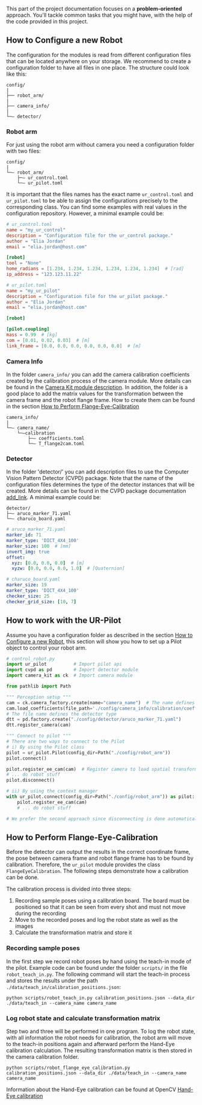 This part of the project documentation focuses on a
**problem-oriented** approach. You'll tackle common
tasks that you might have, with the help of the code
provided in this project.

## How to Configure a new Robot
The configuration for the modules is read from different configuration files that can be located anywhere on your storage.
We recommend to create a configuration folder to have all files in one place. The structure could look like this:

    config/
    |
    ├── robot_arm/
    |
    ├── camera_info/
    |
    └─— detector/

### Robot arm
For just using the robot arm without camera you need a configuration folder with two files:

    config/
    |
    └─— robot_arm/
        ├─— ur_control.toml
        └─— ur_pilot.toml

It is important that the files names has the exact name `ur_control.toml` and `ur_pilot.toml` to be able to assign the 
configurations precisely to the corresponding class. You can find some examples with real values in the configuration 
repository. However, a minimal example could be:

```toml
# ur_control.toml
name = "my_ur_control"
description = "Configuration file for the ur_control package."
author = "Elia Jordan"
email = "elia.jordan@host.com"

[robot]
tool = "None"
home_radians = [1.234, 1.234, 1.234, 1.234, 1.234, 1.234]  # [rad]
ip_address = "123.123.11.22"
```

```toml
# ur_pilot.toml
name = "my_ur_pilot"
description = "Configuration file for the ur_pilot package."
author = "Elia Jordan"
email = "elia.jordan@host.com"

[robot]

[pilot.coupling]
mass = 0.99  # [kg]
com = [0.01, 0.02, 0.03]  # [m]
link_frame = [0.0, 0.0, 0.0, 0.0, 0.0, 0.0]  # [m]
```

### Camera Info
In the folder `camera_info/` you can add the camera calibration coefficients created by the calibration process of the 
camera module. More details can be found in the [Camera Kit module description](https://github.com/DFKI-ChargePal/chargepal_camera_kit). In addition,
the folder is a good place to add the matrix values for the transformation between the camera frame and the robot flange frame.
How to create them can be found in the section [How to Perform Flange-Eye-Calibration](#how-to-perform-flange-eye-calibration)

    camera_info/
    |
    └─— camera_name/
        └─—calibration
            ├─— coefficients.toml
            └─— T_flange2cam.toml

### Detector

In the folder 'detector/' you can add description files to use the Computer Vision Pattern Detector (CVPD) package. Note that 
the name of the configuration files determines the type of the detector instances that will be created. More details can
be found in the CVPD package documentation [add_link](https://google.com). A minimal example could be:

    detector/
    ├─— aruco_marker_71.yaml
    └─— charuco_board.yaml

```yaml
# aruco_marker_71.yaml
marker_id: 71
marker_type: 'DICT_4X4_100'
marker_size: 100  # [mm]
invert_img: true
offset:
  xyz: [0.0, 0.0, 0.0]  # [m]
  xyzw: [0.0, 0.0, 0.0, 1.0]  # [Quaternion]
```

```yaml
# charuco_board.yaml
marker_size: 19
marker_type: 'DICT_4X4_100'
checker_size: 25
checker_grid_size: [10, 7]
```


## How to work with the UR-Pilot

Assume you have a configuration folder as described in the section 
[How to Configure a new Robot](#how-to-configure-a-new-robot), this section will show you how to set up a Pilot object 
to control your robot arm.

```python
# control_robot.py
import ur_pilot          # Import pilot api
import cvpd as pd        # Import detector module
import camera_kit as ck  # Import camera module

from pathlib import Path

""" Perception setup """
cam = ck.camera_factory.create(name="camera_name")  # The name defines the camera type
cam.load_coefficients(file_path='./config/camera_info/calibration/coefficients.toml')
# The file name defines the detector type
dtt = pd.factory.create("./config/detector/aruco_marker_71.yaml")
dtt.register_camera(cam)

""" Connect to pilot """
# There are two ways to connect to the Pilot
# i) By using the Pilot class
pilot = ur_pilot.Pilot(config_dir=Path("./config/robot_arm"))
pilot.connect()

pilot.register_ee_cam(cam)  # Register camera to load spatial transformation values
# ... do robot stuff
pilot.disconnect()

# ii) By using the context manager
with ur_pilot.connect(config_dir=Path("./config/robot_arm")) as pilot:
    pilot.register_ee_cam(cam)
    # ... do robot stuff

# We prefer the second approach since disconnecting is done automatically when exiting the context.

```


## How to Perform Flange-Eye-Calibration

Before the detector can output the results in the correct coordinate frame, the pose between camera frame and robot 
flange frame has to be found by calibration. Therefore, the `ur_pilot` module provides the class `FlangeEyeCalibration`.
The following steps demonstrate how a calibration can be done.

The calibration process is divided into three steps:

1. Recording sample poses using a calibration board. The board must be positioned so that it can be seen from every
 shot and must not move during the recording
2. Move to the recorded poses and log the robot state as well as the images
3. Calculate the transformation matrix and store it

### Recording sample poses

In the first step we record robot poses by hand using the teach-in mode of the pilot. Example code can be found under 
the folder `scripts/` in the file `robot_teach_in.py`. The following command will start the teach-in process and stores
the results under the path `./data/teach_in/calibration_positions.json`:

```shell
python scripts/robot_teach_in.py calibration_positions.json --data_dir ./data/teach_in --camera_name camera_name
```

### Log robot state and calculate transformation matrix

Step two and three will be performed in one program. To log the robot state, with all information the robot needs for 
calibration, the robot arm will move to the teach-in positions again and afterward perform the Hand-Eye calibration
calculation. The resulting transformation matrix is then stored in the camera calibration folder. 

```shell
python scripts/robot_flange_eye_calibration.py calibration_positions.json --data_dir ./data/teach_in --camera_name camera_name
```




Information about the Hand-Eye calibration can be found at OpenCV [Hand-Eye calibration](https://docs.opencv.org/4.10.0/d9/d0c/group__calib3d.html#gaebfc1c9f7434196a374c382abf43439b)
